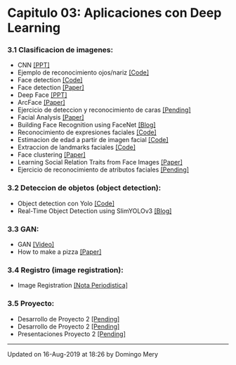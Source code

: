 
# Capitulo 03: Aplicaciones con Deep Learning
### 3.1 Clasificacion de imagenes:
* CNN [[PPT]](https://github.com/domingomery/vision/blob/master/clases/Cap03_DeepLearning/presentations/CV03_CNN.pptx)
* Ejemplo de reconocimiento ojos/nariz [[Code]](https://github.com/domingomery/vision/blob/master/clases/Cap03_DeepLearning/python/eyenose)
* Face detection [[Code]](https://github.com/kpzhang93/MTCNN_face_detection_alignment)
* Face detection [[Paper]](https://arxiv.org/pdf/1604.02878.pdf)
* Deep Face [[PPT]](https://github.com/domingomery/vision/blob/master/clases/Cap03_DeepLearning/presentations/CV03_DeepFace.pptx)
* ArcFace [[Paper]](http://openaccess.thecvf.com/content_CVPR_2019/papers/Deng_ArcFace_Additive_Angular_Margin_Loss_for_Deep_Face_Recognition_CVPR_2019_paper.pdf)
* Ejercicio de deteccion y reconocimiento de caras [[Pending]](https://github.com/domingomery/vision/blob/master/clases/Cap03_DeepLearning/practice/CV03_EjeFaceRecognition.pptx)
* Facial Analysis [[Paper]](https://ieeexplore.ieee.org/stamp/stamp.jsp?arnumber=8479325)
* Building Face Recognition using FaceNet [[Blog]](https://www.datasciencecentral.com/profiles/blogs/building-face-recognition-using-facenet)
* Reconocimiento de expresiones faciales [[Code]](https://pypi.org/project/py-agender/)
* Estimacion de edad a partir de imagen facial [[Code]](https://pypi.org/project/py-agender/)
* Extraccion de landmarks faciales [[Code]](http://dlib.net/face_landmark_detection.py.html)
* Face clustering [[Paper]](https://arxiv.org/pdf/1706.05067.pdf)
* Learning Social Relation Traits from Face Images [[Paper]](https://www.cv-foundation.org/openaccess/content_iccv_2015/papers/Zhang_Learning_Social_Relation_ICCV_2015_paper.pdf)
* Ejercicio de reconocimiento de atributos faciales [[Pending]](https://github.com/domingomery/vision/blob/master/clases/Cap03_DeepLearning/practice/CV03_EjeFacialAttributes.pptx)
### 3.2 Deteccion de objetos (object detection):
* Object detection con Yolo [[Code]](https://pjreddie.com/darknet/yolo/)
* Real-Time Object Detection using SlimYOLOv3 [[Blog]](https://www.analyticsvidhya.com/blog/2019/08/introduction-slimyolov3-real-time-object-detection/)
### 3.3 GAN:
* GAN [[Video]](https://www.youtube.com/watch?v=sgHdUYHGvtA)
* How to make a pizza [[Paper]](http://openaccess.thecvf.com/content_CVPR_2019/papers/Papadopoulos_How_to_Make_a_Pizza_Learning_a_Compositional_Layer-Based_GAN_CVPR_2019_paper.pdf)
### 3.4 Registro (image registration):
* Image Registration [[Nota Periodistica]](https://blog.sicara.com/image-registration-sift-deep-learning-3c794d794b7a)
### 3.5 Proyecto:
* Desarrollo de Proyecto 2 [[Pending]](https://github.com/domingomery/vision/blob/master/clases/Cap03_DeepLearning/practice/CV02_DesarrolloProyecto.pdf)
* Desarrollo de Proyecto 2 [[Pending]](https://github.com/domingomery/vision/blob/master/clases/Cap03_DeepLearning/practice/CV02_DesarrolloProyecto.pdf)
* Presentaciones Proyecto 2 [[Pending]](https://github.com/domingomery/vision/blob/master/clases/Cap03_DeepLearning/practice/CV02_Proyecto.pdf)
---


Updated on 16-Aug-2019 at 18:26 by Domingo Mery
